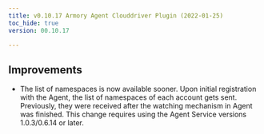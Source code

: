 ```yaml
---
title: v0.10.17 Armory Agent Clouddriver Plugin (2022-01-25)
toc_hide: true
version: 00.10.17

---
```


## Improvements

* The list of namespaces is now available sooner. Upon initial registration with the Agent, the list of namespaces of each account gets sent. Previously, they were received after the watching mechanism in Agent was finished. This change requires using the Agent Service versions 1.0.3/0.6.14 or later.
